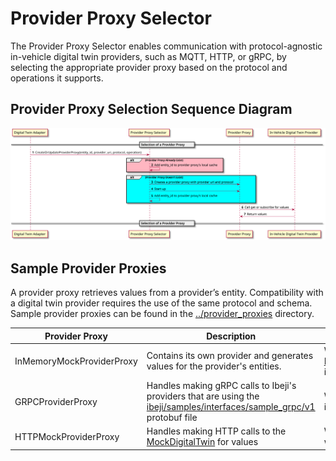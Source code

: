 # Provider Proxy Selector

The Provider Proxy Selector enables communication with protocol-agnostic in-vehicle digital twin providers, such as MQTT, HTTP, or gRPC, by selecting the appropriate provider proxy based on the protocol and operations it supports.

## Provider Proxy Selection Sequence Diagram

![provider_proxy_selection_sequence diagram](../docs/diagrams/provider_proxy_selection_sequence.svg)

## Sample Provider Proxies

A provider proxy retrieves values from a provider’s entity. Compatibility with a digital twin provider requires the use of the same protocol and schema. Sample provider proxies can be found in the [../provider_proxies](../provider_proxies/) directory.

Provider Proxy|Description|Usage
-|-|-
InMemoryMockProviderProxy|Contains its own provider and generates values for the provider's entities.|When the [InMemoryMockDigitalTwinAdapter](../digital_twin_adapters/in_memory_mock_digital_twin_adapter/) is configured.
GRPCProviderProxy|Handles making gRPC calls to Ibeji's providers that are using the [ibeji/samples/interfaces/sample_grpc/v1](https://github.com/eclipse-ibeji/ibeji/blob/main/samples/interfaces/sample_grpc/v1/digital_twin_provider.proto) protobuf file|When Ibeji integration with Freyja is configured.
HTTPMockProviderProxy|Handles making HTTP calls to the [MockDigitalTwin](../mocks/mock_digital_twin/) for values|When MockDigitalTwin integration with Freyja is configured
